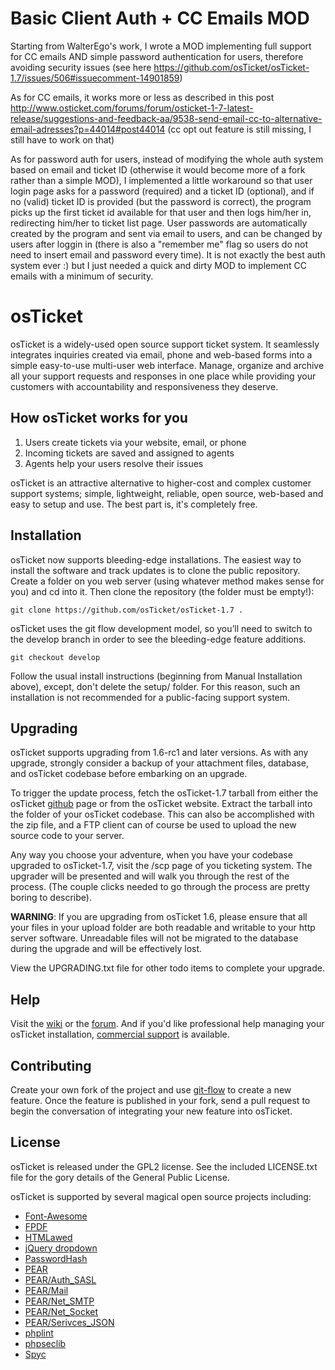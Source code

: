 Basic Client Auth + CC Emails MOD
=================================
Starting from WalterEgo's work, I wrote a MOD implementing full support 
for CC emails AND simple password authentication for users, therefore
avoiding security issues (see here
https://github.com/osTicket/osTicket-1.7/issues/506#issuecomment-14901859)

As for CC emails, it works more or less as described in this post
http://www.osticket.com/forums/forum/osticket-1-7-latest-release/suggestions-and-feedback-aa/9538-send-email-cc-to-alternative-email-adresses?p=44014#post44014
(cc opt out feature is still missing, I still have to work on that)

As for password auth for users, instead of modifying the whole auth system 
based on email and ticket ID (otherwise it would become more of a fork 
rather than a simple MOD), I implemented a little workaround so that user 
login page asks for a password (required) and a ticket ID (optional), and 
if no (valid) ticket ID is provided (but the password is correct), the 
program picks up the first ticket id available for that user and then logs
him/her in, redirecting him/her to ticket list page.
User passwords are automatically created by the program and sent via email
to users, and can be changed by users after loggin in (there is also a 
"remember me" flag so users do not need to insert email and password every
time).
It is not exactly the best auth system ever :) but I just needed a quick 
and dirty MOD to implement CC emails with a minimum of security.



osTicket
========
osTicket is a widely-used open source support ticket system. It seamlessly
integrates inquiries created via email, phone and web-based forms into a
simple easy-to-use multi-user web interface. Manage, organize and archive
all your support requests and responses in one place while providing your
customers with accountability and responsiveness they deserve.

How osTicket works for you
--------------------------
  1. Users create tickets via your website, email, or phone
  1. Incoming tickets are saved and assigned to agents
  1. Agents help your users resolve their issues

osTicket is an attractive alternative to higher-cost and complex customer
support systems; simple, lightweight, reliable, open source, web-based and
easy to setup and use. The best part is, it's completely free.

Installation
------------
osTicket now supports bleeding-edge installations. The easiest way to
install the software and track updates is to clone the public repository.
Create a folder on you web server (using whatever method makes sense for
you) and cd into it. Then clone the repository (the folder must be empty!):

    git clone https://github.com/osTicket/osTicket-1.7 .

osTicket uses the git flow development model, so you’ll need to switch to
the develop branch in order to see the bleeding-edge feature additions.

    git checkout develop

Follow the usual install instructions (beginning from Manual Installation
above), except, don't delete the setup/ folder. For this reason, such an
installation is not recommended for a public-facing support system.

Upgrading
---------
osTicket supports upgrading from 1.6-rc1 and later versions. As with any
upgrade, strongly consider a backup of your attachment files, database, and
osTicket codebase before embarking on an upgrade.

To trigger the update process, fetch the osTicket-1.7 tarball from either
the osTicket [github](http://github.com/osTicket/osTicket-1.7) page or from
the osTicket website. Extract the tarball into the folder of your osTicket
codebase. This can also be accomplished with the zip file, and a FTP client
can of course be used to upload the new source code to your server.

Any way you choose your adventure, when you have your codebase upgraded to
osTicket-1.7, visit the /scp page of you ticketing system. The upgrader will
be presented and will walk you through the rest of the process. (The couple
clicks needed to go through the process are pretty boring to describe).

**WARNING**: If you are upgrading from osTicket 1.6, please ensure that all
    your files in your upload folder are both readable and writable to your
    http server software. Unreadable files will not be migrated to the
    database during the upgrade and will be effectively lost.

View the UPGRADING.txt file for other todo items to complete your upgrade.

Help
----
Visit the [wiki](http://osticket.com/wiki/Home) or the
[forum](http://osticket.com/forums/). And if you'd like professional help
managing your osTicket installation,
[commercial support](http://osticket.com/support/) is available.

Contributing
------------
Create your own fork of the project and use
[git-flow](https://github.com/nvie/gitflow) to create a new feature. Once
the feature is published in your fork, send a pull request to begin the
conversation of integrating your new feature into osTicket.

License
-------
osTicket is released under the GPL2 license. See the included LICENSE.txt
file for the gory details of the General Public License.

osTicket is supported by several magical open source projects including:

  * [Font-Awesome](http://fortawesome.github.com/Font-Awesome/)
  * [FPDF](http://www.fpdf.org/)
  * [HTMLawed](http://www.bioinformatics.org/phplabware/internal_utilities/htmLawed)
  * [jQuery dropdown](http://labs.abeautifulsite.net/jquery-dropdown/)
  * [PasswordHash](http://www.openwall.com/phpass/)
  * [PEAR](http://pear.php.net/package/PEAR)
  * [PEAR/Auth_SASL](http://pear.php.net/package/Auth_SASL)
  * [PEAR/Mail](http://pear.php.net/package/mail)
  * [PEAR/Net_SMTP](http://pear.php.net/package/Net_SMTP)
  * [PEAR/Net_Socket](http://pear.php.net/package/Net_Socket)
  * [PEAR/Serivces_JSON](http://pear.php.net/package/Services_JSON)
  * [phplint](http://antirez.com/page/phplint.html)
  * [phpseclib](http://phpseclib.sourceforge.net/)
  * [Spyc](http://github.com/mustangostang/spyc)
